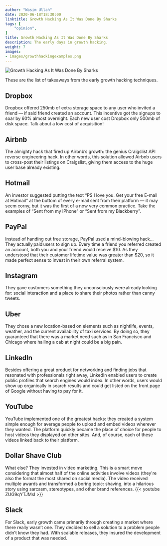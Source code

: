 ```yaml
---
author: "Wasim Ullah"
date: 2020-06-18T18:30:00
linktitle: Growth Hacking As It Was Done By Sharks
tags: [
    "opinion",
]
title: Growth Hacking As It Was Done By Sharks
description: The early days in growth hacking.
weight: 7
images:
- images/growthhackingexamples.png
---
```


![Growth Hacking As It Was Done By Sharks](/images/growthhackingexamples.png)

These are the list of takeaways from the early growth hacking techniques.

## Dropbox
Dropbox offered 250mb of extra storage space to any user who invited a friend — if said friend created an account. This incentive got the signups to soar by 60% almost overnight. Each new user cost Dropbox only 500mb of disk space. Talk about a low cost of acquisition!

## Airbnb
The almighty hack that fired up Airbnb’s growth: the genius Craigslist API reverse engineering hack.  In other words, this solution allowed Airbnb users to cross-post their listings on Craigslist, giving them access to the huge user base already existing.

## Hotmail
An investor suggested putting the text “PS I love you. Get your free E-mail at Hotmail” at the bottom of every e-mail sent from their platform — it may seem corny, but it was the first of a now very common practice. Take the examples of “Sent from my iPhone” or “Sent from my Blackberry”.  

## PayPal
Instead of handing out free storage, PayPal used a mind-blowing hack... They actually paid users to sign up. Every time a friend you referred created an account, both you and your friend would receive $10. As they understood that their customer lifetime value was greater than $20, so it made perfect sense to invest in their own referral system. 

## Instagram
They gave customers something they unconsciously were already looking for: social interaction and a place to share their photos rather than canny tweets.

## Uber
They chose a new location-based on elements such as nightlife, events, weather, and the current availability of taxi services. By doing so, they guaranteed that there was a market need such as in San Francisco and Chicago where hailing a cab at night could be a big pain.

## LinkedIn
Besides offering a great product for networking and finding jobs that resonated with professionals right away, LinkedIn enabled users to create public profiles that search engines would index. In other words, users would show up organically in search results and could get listed on the front page of Google without having to pay for it. 

## YouTube
YouTube implemented one of the greatest hacks: they created a system simple enough for average people to upload and embed videos wherever they wanted. The platform quickly became the place of choice for people to host videos they displayed on other sites. And, of course, each of these videos linked back to their platform. 

## Dollar Shave Club
What else? They invested in video marketing. This is a smart move considering that almost half of the online activities involve videos (they're also the format the most shared on social media). The video received multiple awards and transformed a boring topic: shaving, into a hilarious story using sarcasm, stereotypes, and other brand references.
{{< youtube ZUG9qYTJMsI >}}

## Slack
For Slack, early growth came primarily through creating a market where there really wasn’t one. They decided to sell a solution to a problem people didn’t know they had. With scalable releases, they insured the development of a product that was needed.
